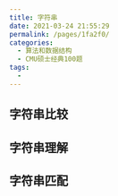```yaml
---
title: 字符串
date: 2021-03-24 21:55:29
permalink: /pages/1fa2f0/
categories:
  - 算法和数据结构
  - CMU硕士经典100题
tags:
  - 
---
```


## 字符串比较

## 字符串理解

## 字符串匹配

